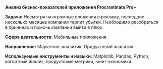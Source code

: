 **Анализ бизнес-показателей приложения Procrastinate Pro+**

**Задача:** Несмотря на огромные вложения в рекламу, последние несколько месяцев компания терпит убытки. Необходимо разобраться в причинах и помочь компании выйти в плюс.

**Сфера деятельности:** Мобильные приложения.

**Направление:** Маркетинг-аналитик, Продуктовый аналитик

**Используемые инструменты и навыки:** Matplotlib, Pandas, Python, когортный анализ, продуктовые метрики, юнит-экономика.
